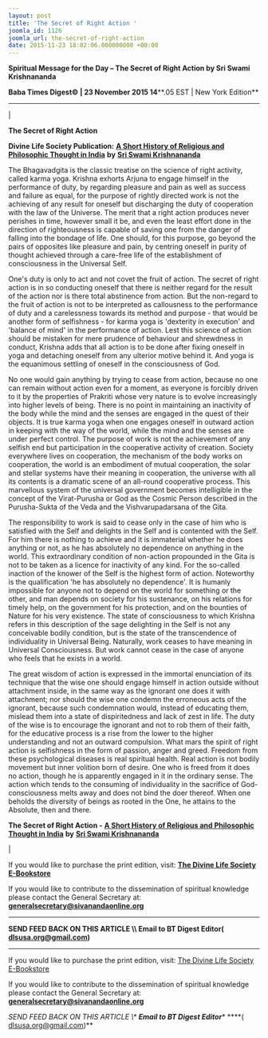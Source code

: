 ```yaml
---
layout: post
title: 'The Secret of Right Action '
joomla_id: 1126
joomla_url: the-secret-of-right-action
date: 2015-11-23 18:02:06.000000000 +00:00
---
```

  

















































**Spiritual Message for the Day – The Secret of Right Action by Sri Swami Krishnananda**

 **Baba Times Digest© | 23 November 2015 14****.05 EST | New York Edition**

* * *

| 

**The Secret of Right Action**

**Divine Life Society Publication:** [**A Short History of Religious and Philosophic Thought in India**](http://www.swami-krishnananda.org/hist/hist_4.html) **by** [**Sri Swami Krishnananda**](http://www.dlshq.org/saints/krishnananda.htm)

The Bhagavadgita is the classic treatise on the science of right activity, called karma yoga. Krishna exhorts Arjuna to engage himself in the performance of duty, by regarding pleasure and pain as well as success and failure as equal, for the purpose of rightly directed work is not the achieving of any result for oneself but discharging the duty of cooperation with the law of the Universe. The merit that a right action produces never perishes in time, however small it be, and even the least effort done in the direction of righteousness is capable of saving one from the danger of falling into the bondage of life. One should, for this purpose, go beyond the pairs of opposites like pleasure and pain, by centring oneself in purity of thought achieved through a care-free life of the establishment of consciousness in the Universal Self.

One's duty is only to act and not covet the fruit of action. The secret of right action is in so conducting oneself that there is neither regard for the result of the action nor is there total abstinence from action. But the non-regard to the fruit of action is not to be interpreted as callousness to the performance of duty and a carelessness towards its method and purpose - that would be another form of selfishness - for karma yoga is 'dexterity in execution' and 'balance of mind' in the performance of action. Lest this science of action should be mistaken for mere prudence of behaviour and shrewdness in conduct, Krishna adds that all action is to be done after fixing oneself in yoga and detaching oneself from any ulterior motive behind it. And yoga is the equanimous settling of oneself in the consciousness of God.

No one would gain anything by trying to cease from action, because no one can remain without action even for a moment, as everyone is forcibly driven to it by the properties of Prakriti whose very nature is to evolve increasingly into higher levels of being. There is no point in maintaining an inactivity of the body while the mind and the senses are engaged in the quest of their objects. It is true karma yoga when one engages oneself in outward action in keeping with the way of the world, while the mind and the senses are under perfect control. The purpose of work is not the achievement of any selfish end but participation in the cooperative activity of creation. Society everywhere lives on cooperation, the mechanism of the body works on cooperation, the world is an embodiment of mutual cooperation, the solar and stellar systems have their meaning in cooperation, the universe with all its contents is a dramatic scene of an all-round cooperative process. This marvellous system of the universal government becomes intelligible in the concept of the Virat-Purusha or God as the Cosmic Person described in the Purusha-Sukta of the Veda and the Vishvarupadarsana of the Gita.

The responsibility to work is said to cease only in the case of him who is satisfied with the Self and delights in the Self and is contented with the Self. For him there is nothing to achieve and it is immaterial whether he does anything or not, as he has absolutely no dependence on anything in the world. This extraordinary condition of non-action propounded in the Gita is not to be taken as a licence for inactivity of any kind. For the so-called inaction of the knower of the Self is the highest form of action. Noteworthy is the qualification 'he has absolutely no dependence'. It is humanly impossible for anyone not to depend on the world for something or the other, and man depends on society for his sustenance, on his relations for timely help, on the government for his protection, and on the bounties of Nature for his very existence. The state of consciousness to which Krishna refers in this description of the sage delighting in the Self is not any conceivable bodily condition, but is the state of the transcendence of individuality in Universal Being. Naturally, work ceases to have meaning in Universal Consciousness. But work cannot cease in the case of anyone who feels that he exists in a world.

The great wisdom of action is expressed in the immortal enunciation of its technique that the wise one should engage himself in action outside without attachment inside, in the same way as the ignorant one does it with attachment; nor should the wise one condemn the erroneous acts of the ignorant, because such condemnation would, instead of educating them, mislead them into a state of dispiritedness and lack of zest in life. The duty of the wise is to encourage the ignorant and not to rob them of their faith, for the educative process is a rise from the lower to the higher understanding and not an outward compulsion. What mars the spirit of right action is selfishness in the form of passion, anger and greed. Freedom from these psychological diseases is real spiritual health. Real action is not bodily movement but inner volition born of desire. One who is freed from it does no action, though he is apparently engaged in it in the ordinary sense. The action which tends to the consuming of individuality in the sacrifice of God-consciousness melts away and does not bind the doer thereof. When one beholds the diversity of beings as rooted in the One, he attains to the Absolute, then and there.



**The Secret of Right Action -** [**A Short History of Religious and Philosophic Thought in India**](http://www.swami-krishnananda.org/hist/hist_4.html) **by** [**Sri Swami Krishnananda**](http://www.dlshq.org/saints/krishnananda.htm)

 |



If you would like to purchase the print edition, visit: **[The Divine Life Society E-Bookstore](http://www.dlshq.org/download/download.htm)**

If you would like to contribute to the dissemination of spiritual knowledge please contact the General Secretary at: [](mailto:%20%3Cscript%20type=%27text/javascript%27%3E%20%3C%21--%20var%20prefix%20=%20%27ma%27%20+%20%27il%27%20+%20%27to%27;%20var%20path%20=%20%27hr%27%20+%20%27ef%27%20+%20%27=%27;%20var%20addy57016%20=%20%27generalsecretary%27%20+%20%27@%27;%20addy57016%20=%20addy57016%20+%20%27sivanandaonline%27%20+%20%27.%27%20+%20%27org%27;%20document.write%28%27%3Ca%20%27%20+%20path%20+%20%27%5C%27%27%20+%20prefix%20+%20%27:%27%20+%20addy57016%20+%20%27%5C%27%3E%27%29;%20document.write%28addy57016%29;%20document.write%28%27%3C%5C/a%3E%27%29;%20//--%3E%5Cn%20%3C/script%3E%3Cscript%20type=%27text/javascript%27%3E%20%3C%21--%20document.write%28%27%3Cspan%20style=%5C%27display:%20none;%5C%27%3E%27%29;%20//--%3E%20%3C/script%3EThis%20email%20address%20is%20being%20protected%20from%20spambots.%20You%20need%20JavaScript%20enabled%20to%20view%20it.%20%3Cscript%20type=%27text/javascript%27%3E%20%3C%21--%20document.write%28%27%3C/%27%29;%20document.write%28%27span%3E%27%29;%20//--%3E%20%3C/script%3E?subject=Contribution%20to%20Dissemination%20of%20Spiritual%20Knowledge) **generalsecretary@sivanandaonline.org**

****

**SEND FEED BACK ON THIS ARTICLE \\\ Email to BT Digest Editor[](mailto:%20%3Cscript%20type=%27text/javascript%27%3E%20%3C%21--%20var%20prefix%20=%20%27ma%27%20+%20%27il%27%20+%20%27to%27;%20var%20path%20=%20%27hr%27%20+%20%27ef%27%20+%20%27=%27;%20var%20addy72654%20=%20%27dlsusa.org%27%20+%20%27@%27;%20addy72654%20=%20addy72654%20+%20%27gmail%27%20+%20%27.%27%20+%20%27com%27;%20document.write%28%27%3Ca%20%27%20+%20path%20+%20%27%5C%27%27%20+%20prefix%20+%20%27:%27%20+%20addy72654%20+%20%27%5C%27%3E%27%29;%20document.write%28addy72654%29;%20document.write%28%27%3C%5C/a%3E%27%29;%20//--%3E%5Cn%20%3C/script%3E%3Cscript%20type=%27text/javascript%27%3E%20%3C%21--%20document.write%28%27%3Cspan%20style=%5C%27display:%20none;%5C%27%3E%27%29;%20//--%3E%20%3C/script%3EThis%20email%20address%20is%20being%20protected%20from%20spambots.%20You%20need%20JavaScript%20enabled%20to%20view%20it.%20%3Cscript%20type=%27text/javascript%27%3E%20%3C%21--%20document.write%28%27%3C/%27%29;%20document.write%28%27span%3E%27%29;%20//--%3E%20%3C/script%3E?subject=DLS%20Posts)( [dlsusa.org@gmail.com](mailto:dlsusa.org@gmail.com))**



* * *



  

If you would like to purchase the print edition, visit: [The Divine Life Society E-Bookstore](http://www.dlshq.org/download/download.htm)

If you would like to contribute to the dissemination of spiritual knowledge please contact the General Secretary at: **[generalsecretary@sivanandaonline.org](mailto:generalsecretary@sivanandaonline.org)**

**SEND FEED BACK ON THIS ARTICLE \\\**  **Email to BT Digest Editor**** [](mailto:%20%3Cscript%20type=%27text/javascript%27%3E%20%3C%21--%20var%20prefix%20=%20%27ma%27%20+%20%27il%27%20+%20%27to%27;%20var%20path%20=%20%27hr%27%20+%20%27ef%27%20+%20%27=%27;%20var%20addy72654%20=%20%27dlsusa.org%27%20+%20%27@%27;%20addy72654%20=%20addy72654%20+%20%27gmail%27%20+%20%27.%27%20+%20%27com%27;%20document.write%28%27%3Ca%20%27%20+%20path%20+%20%27%5C%27%27%20+%20prefix%20+%20%27:%27%20+%20addy72654%20+%20%27%5C%27%3E%27%29;%20document.write%28addy72654%29;%20document.write%28%27%3C%5C/a%3E%27%29;%20//--%3E%5Cn%20%3C/script%3E%3Cscript%20type=%27text/javascript%27%3E%20%3C%21--%20document.write%28%27%3Cspan%20style=%5C%27display:%20none;%5C%27%3E%27%29;%20//--%3E%20%3C/script%3EThis%20email%20address%20is%20being%20protected%20from%20spambots.%20You%20need%20JavaScript%20enabled%20to%20view%20it.%20%3Cscript%20type=%27text/javascript%27%3E%20%3C%21--%20document.write%28%27%3C/%27%29;%20document.write%28%27span%3E%27%29;%20//--%3E%20%3C/script%3E?subject=DLS%20Posts)****( [dlsusa.org@gmail.com](mailto:dlsusa.org@gmail.com))**  
